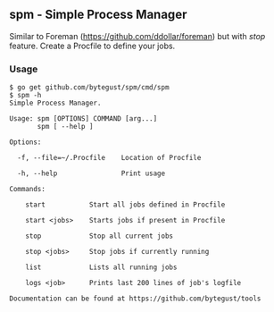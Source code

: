## spm - Simple Process Manager
Similar to Foreman (https://github.com/ddollar/foreman) but with _stop_ feature. Create a Procfile to define your jobs.

### Usage
```
$ go get github.com/bytegust/spm/cmd/spm
$ spm -h
Simple Process Manager.

Usage: spm [OPTIONS] COMMAND [arg...]
       spm [ --help ]

Options:

  -f, --file=~/.Procfile    Location of Procfile

  -h, --help                Print usage

Commands:

    start           Start all jobs defined in Procfile

    start <jobs>    Starts jobs if present in Procfile

    stop            Stop all current jobs

    stop <jobs>     Stop jobs if currently running

    list            Lists all running jobs

    logs <job>      Prints last 200 lines of job's logfile 

Documentation can be found at https://github.com/bytegust/tools
```